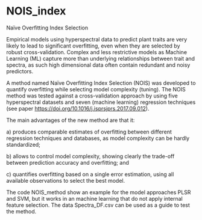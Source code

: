 # NOIS_index
Naïve Overfitting Index Selection 

Empirical models using hyperspectral data to predict plant traits are very likely to lead to significant overfitting, even when they are selected by robust cross-validation. Complex and less restrictive models as Machine Learning (ML) capture more than underlying relationships between trait and spectra, as such high dimensional data often contain redundant and noisy predictors. 

A method named Naïve Overfitting Index Selection (NOIS) was developed to quantify overfitting while selecting model complexity (tuning). The NOIS method was tested against a cross-validation approach by using five hyperspectral datasets and seven (machine learning) regression techniques (see paper https://doi.org/10.1016/j.isprsjprs.2017.09.012). 

The main advantages of the new method are that it: 

a) produces comparable estimates of overfitting between different regression techniques and databases, as model complexity can be hardly standardized; 

b) allows to control model complexity, showing clearly the trade-off between prediction accuracy and overfitting; and 

c) quantifies overfitting based on a single error estimation, using all available observations to select the best model.

The code NOIS_method show an example for the model approaches PLSR and SVM, but it works in an machine learning that do not apply internal feature selection. The data Spectra_DF.csv can be used as a guide to test the method. 

